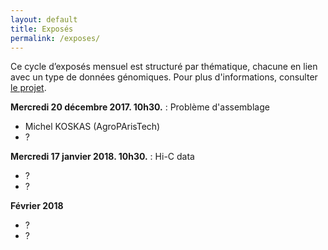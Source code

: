 ```yaml
---
layout: default
title: Exposés
permalink: /exposes/
---
```


Ce cycle d’exposés mensuel est structuré par thématique, chacune en lien avec un type de données génomiques. Pour plus d'informations, consulter [le projet](projet.md).

**Mercredi 20 décembre 2017. 10h30.** : Problème d'assemblage
- Michel KOSKAS (AgroPArisTech)
- ?

**Mercredi 17 janvier 2018. 10h30.** : Hi-C data
- ?
- ?

**Février 2018**
- ?
- ?
